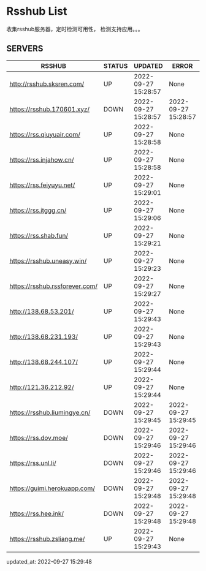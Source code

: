 # Rsshub List

收集rsshub服务器，定时检测可用性， 检测支持应用。。。


## SERVERS

|  RSSHUB   | STATUS  | UPDATED  | ERROR  | TWITTER |  
|  ----  | ----  | ----  | ----  | ---- |  
| http://rsshub.sksren.com/ | UP | 2022-09-27 15:28:57 | None |OK|  
| https://rsshub.170601.xyz/ | DOWN | 2022-09-27 15:28:57 | 2022-09-27 15:28:57 |  
| https://rss.qiuyuair.com/ | UP | 2022-09-27 15:28:58 | None ||  
| https://rss.injahow.cn/ | UP | 2022-09-27 15:28:58 | None ||  
| https://rss.feiyuyu.net/ | UP | 2022-09-27 15:29:01 | None ||  
| https://rss.itggg.cn/ | UP | 2022-09-27 15:29:06 | None ||  
| https://rss.shab.fun/ | UP | 2022-09-27 15:29:21 | None |OK|  
| https://rsshub.uneasy.win/ | UP | 2022-09-27 15:29:23 | None |OK|  
| https://rsshub.rssforever.com/ | UP | 2022-09-27 15:29:27 | None |OK|  
| http://138.68.53.201/ | UP | 2022-09-27 15:29:43 | None ||  
| http://138.68.231.193/ | UP | 2022-09-27 15:29:43 | None ||  
| http://138.68.244.107/ | UP | 2022-09-27 15:29:44 | None ||  
| http://121.36.212.92/ | UP | 2022-09-27 15:29:44 | None ||  
| https://rsshub.liumingye.cn/ | DOWN | 2022-09-27 15:29:45 | 2022-09-27 15:29:45 |  
| https://rss.dov.moe/ | DOWN | 2022-09-27 15:29:46 | 2022-09-27 15:29:46 |  
| https://rss.unl.li/ | DOWN | 2022-09-27 15:29:46 | 2022-09-27 15:29:46 |  
| https://guimi.herokuapp.com/ | DOWN | 2022-09-27 15:29:48 | 2022-09-27 15:29:48 |  
| https://rss.hee.ink/ | DOWN | 2022-09-27 15:29:48 | 2022-09-27 15:29:48 |  
| https://rsshub.zsliang.me/ | UP | 2022-09-27 15:29:43 | None |OK|  
  

updated_at: 2022-09-27 15:29:48  
